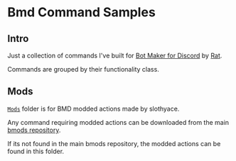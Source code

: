 # Bmd Command Samples
## Intro
Just a collection of commands I've built for [Bot Maker for Discord](https://store.steampowered.com/app/2592170/Bot_Maker_For_Discord/) by [Rat](https://github.com/RatWasHere).

Commands are grouped by their functionality class.
## Mods
[`Mods`](https://github.com/slothyace/BCS/tree/main/Mods) folder is for BMD modded actions made by slothyace.

Any command requiring modded actions can be downloaded from the main [bmods repository](https://github.com/RatWasHere/bmods).

If its not found in the main bmods repository, the modded actions can be found in this folder.
